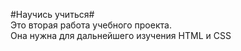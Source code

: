 #Научись учиться#  
Это вторая работа учебного проекта.  
Она нужна для дальнейшего изучения HTML и CSS
